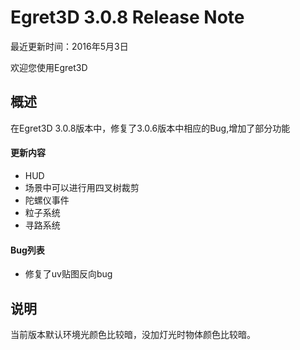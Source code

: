 Egret3D 3.0.8 Release Note
===============================

最近更新时间：2016年5月3日

欢迎您使用Egret3D


## 概述
在Egret3D 3.0.8版本中，修复了3.0.6版本中相应的Bug,增加了部分功能

#### 更新内容
* HUD
* 场景中可以进行用四叉树裁剪
* 陀螺仪事件
* 粒子系统
* 寻路系统

#### Bug列表
* 修复了uv贴图反向bug

## 说明
当前版本默认环境光颜色比较暗，没加灯光时物体颜色比较暗。